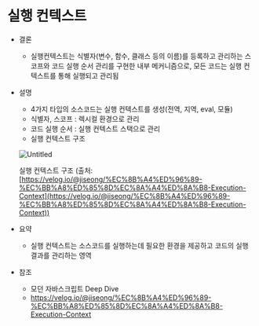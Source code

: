 # 실행 컨텍스트

- 결론
    - 실행컨텍스트는 식별자(변수, 함수, 클래스 등의 이름)를 등록하고 관리하는 스코프와 코드 실행 순서 관리를 구현한 내부 메커니즘으로, 모든 코드는 실행 컨텍스트를 통해 실행되고 관리됨
- 설명
    - 4가지 타입의 소스코드는 실행 컨텍스트를 생성(전역, 지역, eval, 모듈)
    - 식별자, 스코프 : 렉시컬 환경으로 관리
    - 코드 실행 순서 : 실행 컨텍스트 스택으로 관리
    - 실행 컨텍스트 구조
    
    ![Untitled](https://media.vlpt.us/images/jiseong/post/f9173745-1fd6-4315-ac8e-7bc788130e4c/image.png)
    
    실행 컨텍스트 구조 (출처: [https://velog.io/@jiseong/%EC%8B%A4%ED%96%89-%EC%BB%A8%ED%85%8D%EC%8A%A4%ED%8A%B8-Execution-Context](https://velog.io/@jiseong/%EC%8B%A4%ED%96%89-%EC%BB%A8%ED%85%8D%EC%8A%A4%ED%8A%B8-Execution-Context))
    
- 요약
    - 실행 컨텍스트는 소스코드를 실행하는데 필요한 환경을 제공하고 코드의 실행 결과를 관리하는 영역
- 참조
    - 모던 자바스크립트 Deep Dive
    - https://velog.io/@jiseong/%EC%8B%A4%ED%96%89-%EC%BB%A8%ED%85%8D%EC%8A%A4%ED%8A%B8-Execution-Context
